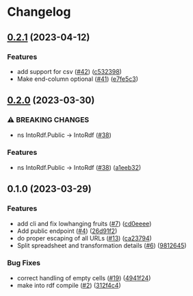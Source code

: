 # Changelog

## [0.2.1](https://github.com/equinor/into-rdf/compare/v0.2.0...v0.2.1) (2023-04-12)


### Features

* add support for csv ([#42](https://github.com/equinor/into-rdf/issues/42)) ([c532398](https://github.com/equinor/into-rdf/commit/c5323982fd01ca56e662bd2c12b017780ad2ebac))
* Make end-column optional ([#41](https://github.com/equinor/into-rdf/issues/41)) ([e7fe5c3](https://github.com/equinor/into-rdf/commit/e7fe5c36883eda31ce85196e67b5ac9cc025a686))

## [0.2.0](https://github.com/equinor/into-rdf/compare/v0.1.0...v0.2.0) (2023-03-30)


### ⚠ BREAKING CHANGES

* ns IntoRdf.Public -> IntoRdf ([#38](https://github.com/equinor/into-rdf/issues/38))

### Features

* ns IntoRdf.Public -&gt; IntoRdf ([#38](https://github.com/equinor/into-rdf/issues/38)) ([a1eeb32](https://github.com/equinor/into-rdf/commit/a1eeb321e5b47e44b281cffc8a9c888e86305586))

## 0.1.0 (2023-03-29)


### Features

* add cli and fix lowhanging fruits ([#7](https://github.com/equinor/into-rdf/issues/7)) ([cd0eeee](https://github.com/equinor/into-rdf/commit/cd0eeeee0a5ec43ae4e60e965dfbd58c49f8557a))
* Add public endpoint ([#4](https://github.com/equinor/into-rdf/issues/4)) ([26d91f2](https://github.com/equinor/into-rdf/commit/26d91f21ff27c71a9012e322d898777203b57db1))
* do proper escaping of all URLs ([#13](https://github.com/equinor/into-rdf/issues/13)) ([ca23794](https://github.com/equinor/into-rdf/commit/ca23794fd8b650044026c0cf992e93c29df5e127))
* Split spreadsheet and transformation details ([#6](https://github.com/equinor/into-rdf/issues/6)) ([9812645](https://github.com/equinor/into-rdf/commit/98126457c0ffaeefdeecf5f452ac35a42aa92caf))


### Bug Fixes

* correct handling of empty cells ([#19](https://github.com/equinor/into-rdf/issues/19)) ([4941f24](https://github.com/equinor/into-rdf/commit/4941f24f66a2e66144cf1017defd059fa92da318))
* make into rdf compile ([#2](https://github.com/equinor/into-rdf/issues/2)) ([312f4c4](https://github.com/equinor/into-rdf/commit/312f4c4b8d224a2e22db5de042186067337c4efc))
